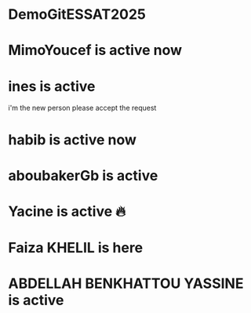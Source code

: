 # DemoGitESSAT2025
# MimoYoucef is active now
# ines is active
i'm the new person 
please accept the request
# habib is active now
# aboubakerGb is active
# Yacine is active 🔥
# Faiza KHELIL is here
# ABDELLAH BENKHATTOU YASSINE is active